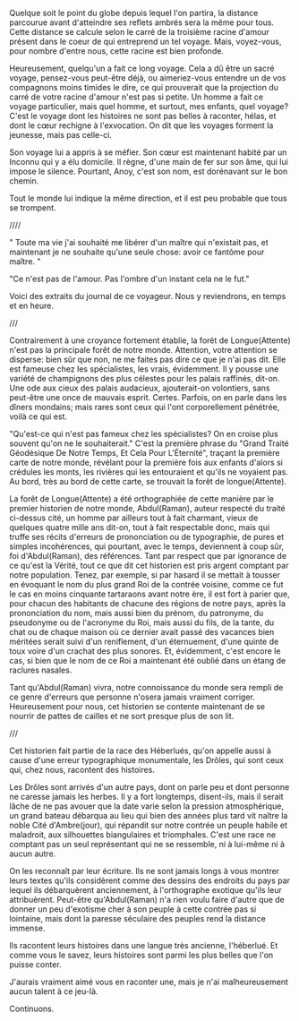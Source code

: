 
Quelque soit le point du globe depuis lequel l'on partira, la distance parcourue
avant d'atteindre ses reflets ambrés sera la même pour tous. Cette distance se
calcule selon le carré de la troisième racine d'amour présent dans le coeur de
qui entreprend un tel voyage. Mais, voyez-vous, pour nombre d'entre nous, cette
racine est bien profonde.

Heureusement, quelqu'un a fait ce long voyage. Cela a dû être un sacré voyage,
pensez-vous peut-être déjà, ou aimeriez-vous entendre un de vos compagnons moins
timides le dire, ce qui prouverait que la projection du carré de votre racine
d'amour n'est pas si petite. Un homme a fait ce voyage particulier, mais quel
homme, et surtout, mes enfants, quel voyage? C'est le voyage dont les histoires
ne sont pas belles à raconter, hélas, et dont le cœur rechigne à l'exvocation.
On dit que les voyages forment la jeunesse, mais pas celle-ci.

Son voyage lui a appris à se méfier. Son cœur est maintenant habité
par un Inconnu qui y a élu domicile. Il règne, d'une main de fer sur
son âme, qui lui impose le silence. Pourtant, Anoy, c'est son nom, est
dorénavant sur le bon chemin.

Tout le monde lui indique la même direction, et il est peu probable
que tous se trompent.

////


" Toute ma vie j'ai souhaité me libérer d'un maître qui n'existait pas, et
maintenant je ne souhaite qu'une seule chose: avoir ce fantôme pour maître. "

 "Ce n'est pas de l'amour. Pas l'ombre d'un instant cela ne le fut."

Voici des extraits du journal de ce voyageur. Nous y reviendrons, en temps et en
heure.

///


Contrairement à une croyance fortement établie, la forêt de Longue(Attente)
n'est pas la principale forêt de notre monde. Attention, votre attention se
disperse: bien sûr que non, ne me faites pas dire ce que je n'ai pas dit. Elle
est fameuse chez les spécialistes, les vrais, évidemment. Il y pousse une
variété de champignons des plus célestes pour les palais raffinés, dit-on. Une
ode aux cieux des palais audacieux, ajouterait-on volontiers, sans peut-être une
once de mauvais esprit. Certes. Parfois, on en parle dans les dîners mondains;
mais rares sont ceux qui l'ont corporellement pénétrée, voilà ce qui est.

"Qu'est-ce qui n'est pas fameux chez les spécialistes? On en croise plus souvent
qu'on ne le souhaiterait." C'est la première phrase du "Grand Traité Géodésique
De Notre Temps, Et Cela Pour L'Éternité", traçant la première carte de notre
monde, révélant pour la première fois aux enfants d'alors si crédules les monts,
les rivières qui les entouraient et qu'ils ne voyaient pas. Au bord, très au
bord de cette carte, se trouvait la forêt de longue(Attente).

La forêt de Longue(Attente) a été orthographiée de cette manière par le premier
historien de notre monde, Abdul(Raman), auteur respecté du traité ci-dessus
cité, un homme par ailleurs tout à fait charmant, vieux de quelques quatre mille
ans dit-on, tout à fait respectable donc, mais qui truffe ses récits d'erreurs
de prononciation ou de typographie, de pures et simples incohérences, qui
pourtant, avec le temps, deviennent à coup sûr, foi d'Abdul(Raman), des
références. Tant par respect que par ignorance de ce qu'est la Vérité, tout ce
que dit cet historien est pris argent comptant par notre population. Tenez, par
exemple, si par hasard il se mettait à tousser en évoquant le nom du plus grand
Roi de la contrée voisine, comme ce fut le cas en moins cinquante tartaraons
avant notre ère, il est fort à parier que, pour chacun des habitants de chacune
des régions de notre pays, après la prononciation du nom, mais aussi bien du
prénom, du patronyme, du pseudonyme ou de l'acronyme du Roi, mais aussi du fils,
de la tante, du chat ou de chaque maison où ce dernier avait passé des vacances
bien méritées serait suivi d'un reniflement, d'un éternuement, d'une quinte de
toux voire d'un crachat des plus sonores. Et, évidemment, c'est encore le cas,
si bien que le nom de ce Roi a maintenant été oublié dans un étang de raclures
nasales.

Tant qu'Abdul(Raman) vivra, notre connoissance du monde sera rempli de
ce genre d'erreurs que personne n'osera jamais vraiment
corriger. Heureusement pour nous, cet historien se contente maintenant
de se nourrir de pattes de cailles et ne sort presque plus de son lit.

///

Cet historien fait partie de la race des Héberlués, qu'on appelle aussi à cause
d'une erreur typographique monumentale, les Drôles, qui sont ceux qui, chez
nous, racontent des histoires.

Les Drôles sont arrivés d'un autre pays, dont on parle peu et dont personne ne
caresse jamais les herbes. Il y a fort longtemps, disent-ils, mais il serait
lâche de ne pas avouer que la date varie selon la pression atmosphérique, un
grand bateau débarqua au lieu qui bien des années plus tard vit naître la noble
Cité d'Ambre(jour), qui répandit sur notre contrée un peuple habile et
maladroit, aux silhouettes biangulaires et triomphales. C'est une race ne
comptant pas un seul représentant qui ne se ressemble, ni à lui-même ni à aucun
autre.

On les reconnaît par leur écriture. Ils ne sont jamais longs à vous montrer
leurs textes qu'ils considèrent comme des dessins des endroits du pays par
lequel ils débarquèrent anciennement, à l'orthographe exotique qu'ils leur
attribuèrent. Peut-être qu'Abdul(Raman) n'a rien voulu faire d'autre que de
donner un peu d'exotisme cher à son peuple à cette contrée pas si lointaine,
mais dont la paresse séculaire des peuples rend la distance immense.

Ils racontent leurs histoires dans une langue très ancienne, l'héberlué. Et
comme vous le savez, leurs histoires sont parmi les plus belles que l'on puisse
conter.

J'aurais vraiment aimé vous en raconter une, mais je n'ai malheureusement aucun
talent à ce jeu-là.

Continuons.
